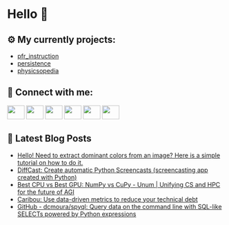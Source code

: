 # Hello 👋

## ⚙️ My currently projects:
- [pfr_instruction](https://github.com/bullbesh/pfr_instruction)
- [persistence](https://github.com/bullbesh/persistence)
- [physicsopedia](https://github.com/bullbesh/physicsopedia)

## 🔎 Connect with me:
[<img height="32" width="40" src="https://cdn.jsdelivr.net/npm/simple-icons@v5/icons/telegram.svg" />](https://t.me/bullbesh)
[<img height="32" width="40" src="https://cdn.jsdelivr.net/npm/simple-icons@v5/icons/vk.svg" />](https://vk.com/bullbesh)
[<img height="32" width="40" src="https://cdn.jsdelivr.net/npm/simple-icons@v5/icons/twitter.svg" />](https://twitter.com/bullbesh1)
[<img height="32" width="40" src="https://cdn.jsdelivr.net/npm/simple-icons@v5/icons/instagram.svg" />](https://www.instagram.com/bullbesh)
[<img height="32" width="40" src="https://cdn.jsdelivr.net/npm/simple-icons@v5/icons/reddit.svg" />](https://www.reddit.com/user/bullbesh)
[<img height="32" width="40" src="https://cdn.jsdelivr.net/npm/simple-icons@v5/icons/youtube.svg" />](https://www.youtube.com/channel/UCtfjRs6uzgq5mfm8S06WTcg)

## 📕 Latest Blog Posts
<!-- BLOG-POST-LIST:START -->
- [Hello! Need to extract dominant colors from an image? Here is a simple tutorial on how to do it.](https://www.reddit.com/r/Python/comments/sd85k5/hello_need_to_extract_dominant_colors_from_an/)
- [DiffCast: Create automatic Python Screencasts &lpar;screencasting app created with Python&rpar;](https://www.reddit.com/r/Python/comments/sd7z9u/diffcast_create_automatic_python_screencasts/)
- [Best CPU vs Best GPU: NumPy vs CuPy - Unum | Unifying CS and HPC for the future of AGI](https://www.reddit.com/r/Python/comments/sd5hdd/best_cpu_vs_best_gpu_numpy_vs_cupy_unum_unifying/)
- [Caribou: Use data-driven metrics to reduce your technical debt](https://www.reddit.com/r/Python/comments/sd5d2g/caribou_use_datadriven_metrics_to_reduce_your/)
- [GitHub - dcmoura/spyql: Query data on the command line with SQL-like SELECTs powered by Python expressions](https://www.reddit.com/r/Python/comments/sd3qn0/github_dcmouraspyql_query_data_on_the_command/)
<!-- BLOG-POST-LIST:END -->
